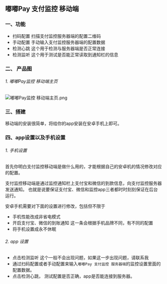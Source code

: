 ## 嘟嘟Pay 支付监控 移动端
### 一、功能
- 扫码配置
    扫描支付监控服务器端的配置二维码
- 手动配置
    手动输入支付监控服务器端的配置数据
- 检测心跳
    这个用于检测与服务器端是否正常连接
- 检测监听
    这个用于测试是否能正常读取到通知栏的信息
### 二、 产品图
###### 1. 嘟嘟Pay监控 移动端主页
![嘟嘟Pay监控 移动端主页.png](http://ww1.sinaimg.cn/large/005U6dysly1gj45eslrhwj30k00vmwfy.jpg)

### 三、搭建
移动端的安装很简单，将给你的app安装在安卓手机上即可。

### 四、app设置以及手机设置
###### 1. 手机设置
首先你明白支付监控移动端是做什么用的，才能根据自己的安卓机的情况修改对应的配置。

支付监控移动端是通过监控通知栏上支付宝和微信的到款信息，向支付监控服务器发送通知。
也就是说要保证支付宝、微信和监控app三者都时时刻刻保证在后台运行。

安卓手机需要对下面的设置进行修改，包括但不限于

- 手机性能改成非省电模式
- 开启支付宝、微信的到账通知
    这一条会根据手机品牌不同，有不同的配置
- 将手机设置成永不休眠
###### 2. app 设置
- 点击检测监听  这个一般不会出现问题，如果这一步出现问题，请联系我
- 通过扫码配置或者手动配置来输入`嘟嘟Pay 支付监控 服务器端`的监控设置里面的配置数据。
- 点击检测心跳， 测试配置是否正确，app是否能连接到服务器。
